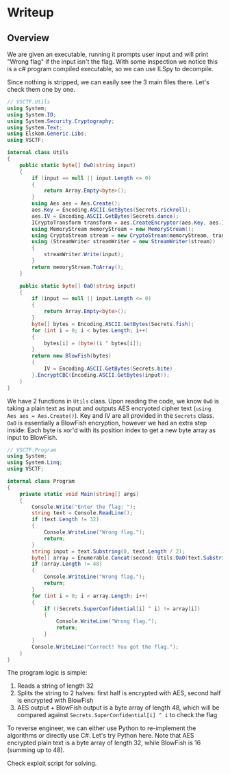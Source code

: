 # Writeup

## Overview

We are given an executable, running it prompts user input and will print "Wrong flag" if the input isn't the flag. With some inspection we notice this is a c# program compiled executable, so we can use ILSpy to decompile.

Since nothing is stripped, we can easily see the 3 main files there. Let's check them one by one.

```cs
// VSCTF.Utils
using System;
using System.IO;
using System.Security.Cryptography;
using System.Text;
using Elskom.Generic.Libs;
using VSCTF;

internal class Utils
{
	public static byte[] OwO(string input)
	{
		if (input == null || input.Length <= 0)
		{
			return Array.Empty<byte>();
		}
		using Aes aes = Aes.Create();
		aes.Key = Encoding.ASCII.GetBytes(Secrets.rickroll);
		aes.IV = Encoding.ASCII.GetBytes(Secrets.dance);
		ICryptoTransform transform = aes.CreateEncryptor(aes.Key, aes.IV);
		using MemoryStream memoryStream = new MemoryStream();
		using CryptoStream stream = new CryptoStream(memoryStream, transform, CryptoStreamMode.Write);
		using (StreamWriter streamWriter = new StreamWriter(stream))
		{
			streamWriter.Write(input);
		}
		return memoryStream.ToArray();
	}

	public static byte[] OaO(string input)
	{
		if (input == null || input.Length <= 0)
		{
			return Array.Empty<byte>();
		}
		byte[] bytes = Encoding.ASCII.GetBytes(Secrets.fish);
		for (int i = 0; i < bytes.Length; i++)
		{
			bytes[i] = (byte)(i ^ bytes[i]);
		}
		return new BlowFish(bytes)
		{
			IV = Encoding.ASCII.GetBytes(Secrets.bite)
		}.EncryptCBC(Encoding.ASCII.GetBytes(input));
	}
}
```

We have 2 functions in `Utils` class. Upon reading the code, we know `OwO` is taking a plain text as input and outputs AES encryoted cipher text (`using Aes aes = Aes.Create()`). Key and IV are all provided in the `Secrets` class. `OaO` is essentially a BlowFish encryption, however we had an extra step inside: Each byte is xor'd with its position index to get a new byte array as input to BlowFish.

```cs
// VSCTF.Program
using System;
using System.Linq;
using VSCTF;

internal class Program
{
	private static void Main(string[] args)
	{
		Console.Write("Enter the flag: ");
		string text = Console.ReadLine();
		if (text.Length != 32)
		{
			Console.WriteLine("Wrong flag.");
			return;
		}
		string input = text.Substring(0, text.Length / 2);
		byte[] array = Enumerable.Concat(second: Utils.OaO(text.Substring(text.Length / 2)), first: Utils.OwO(input)).ToArray();
		if (array.Length != 48)
		{
			Console.WriteLine("Wrong flag.");
			return;
		}
		for (int i = 0; i < array.Length; i++)
		{
			if ((Secrets.SuperConfidential[i] ^ i) != array[i])
			{
				Console.WriteLine("Wrong flag.");
				return;
			}
		}
		Console.WriteLine("Correct! You got the flag.");
	}
}
```

The program logic is simple:

1. Reads a string of length 32
2. Splits the string to 2 halves: first half is encrypted with AES, second half is encrypted with BlowFish
3. AES output + BlowFish output is a byte array of length 48, which will be compared against `Secrets.SuperConfidential[i] ^ i` to check the flag

To reverse engineer, we can either use Python to re-implement the algorithms or directly use C#. Let's try Python here. Note that AES encrypted plain text is a byte array of length 32, while BlowFish is 16 (summing up to 48).

Check exploit script for solving.